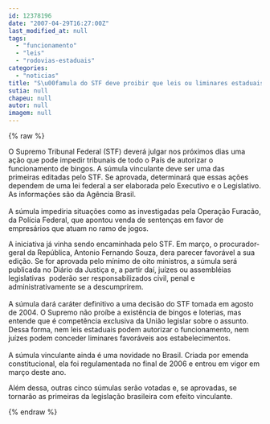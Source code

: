 ```yaml
---
id: 12378196
date: "2007-04-29T16:27:00Z"
last_modified_at: null
tags:
  - "funcionamento"
  - "leis"
  - "rodovias-estaduais"
categories:
  - "noticias"
title: "S\u00famula do STF deve proibir que leis ou liminares estaduais autorizem funcionamento de bingos"
sutia: null
chapeu: null
autor: null
imagem: null
---
```

{% raw %}
<p><P>O Supremo Tribunal Federal (STF) deverá julgar nos próximos dias uma ação que pode&nbsp;impedir&nbsp;tribunais de todo o País de autorizar o funcionamento de bingos. A súmula vinculante deve ser uma das primeiras&nbsp;editadas pelo STF. Se aprovada, determinará que essas ações dependem de uma lei federal a ser elaborada pelo Executivo e o Legislativo. As informações são da Agência Brasil.<BR><BR>A&nbsp;súmula impediria&nbsp;situações como as&nbsp;investigadas pela Operação Furacão, da Polícia Federal, que apontou venda de sentenças em favor de empresários que atuam no ramo de jogos.&nbsp;</P></p>
<p><P>A&nbsp;iniciativa já vinha sendo encaminhada pelo STF. Em março, o procurador-geral da República, Antonio Fernando Souza, dera parecer favorável a sua edição. Se for aprovada pelo mínimo de oito ministros, a súmula será publicada no Diário da Justiça e, a partir daí, juízes ou assembléias legislativas&nbsp; poderão ser responsabilizados civil, penal e administrativamente se a descumprirem.<BR><BR>A súmula dará caráter definitivo a uma decisão do STF tomada em agosto de 2004. O Supremo&nbsp;não proíbe a existência de bingos e loterias, mas entende que é competência exclusiva da União legislar sobre o assunto. Dessa forma, nem leis estaduais podem autorizar o funcionamento, nem juízes podem conceder liminares favoráveis aos estabelecimentos.<BR><BR>A súmula vinculante ainda é uma novidade no Brasil. Criada por&nbsp;emenda constitucional, ela foi regulamentada no final de 2006 e entrou em vigor em março deste ano. </P></p>
<p><P>Além dessa, outras cinco súmulas serão votadas e, se aprovadas, se tornarão as primeiras da legislação brasileira com efeito vinculante. </P> </p>
{% endraw %}